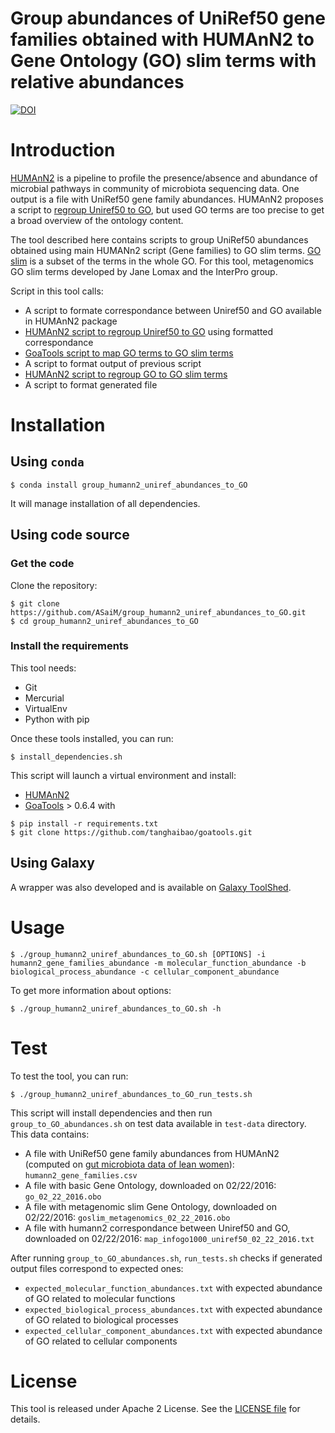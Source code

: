 Group abundances of UniRef50 gene families obtained with HUMAnN2 to Gene Ontology (GO) slim terms with relative abundances
==========================================================================================================================

[![DOI](https://zenodo.org/badge/doi/10.5281/zenodo.49952.svg)](http://dx.doi.org/10.5281/zenodo.49952)

# Introduction

[HUMAnN2](http://huttenhower.sph.harvard.edu/humann2) is a pipeline to profile
the presence/absence and abundance of microbial pathways in community of microbiota
sequencing data. One output is a file with UniRef50 gene family abundances. 
HUMAnN2 proposes a script to [regroup Uniref50 to GO](http://huttenhower.sph.harvard.edu/humann2/manual#markdown-header-5-regroup-table-features), 
but used GO terms are too precise to get a broad overview of the ontology content.

The tool described here contains scripts to group UniRef50 abundances obtained 
using main HUMANn2 script (Gene families) to GO slim terms. [GO slim](http://geneontology.org/page/go-slim-and-subset-guide)
is a subset of the terms in the whole GO. For this tool, metagenomics GO slim terms
developed by Jane Lomax and the InterPro group.

Script in this tool calls:

- A script to formate correspondance between Uniref50 and GO available in HUMAnN2
package
- [HUMAnN2 script to regroup Uniref50 to GO](http://huttenhower.sph.harvard.edu/humann2/manual#markdown-header-5-regroup-table-features)
using formatted correspondance
- [GoaTools script to map GO terms to GO slim terms](https://github.com/tanghaibao/goatools)
- A script to format output of previous script
- [HUMAnN2 script to regroup GO to GO slim terms](http://huttenhower.sph.harvard.edu/humann2/manual#markdown-header-5-regroup-table-features)
- A script to format generated file

# Installation

## Using `conda`

```
$ conda install group_humann2_uniref_abundances_to_GO
```

It will manage installation of all dependencies.

## Using code source

### Get the code

Clone the repository:

```
$ git clone https://github.com/ASaiM/group_humann2_uniref_abundances_to_GO.git
$ cd group_humann2_uniref_abundances_to_GO
```

### Install the requirements

This tool needs:

- Git
- Mercurial
- VirtualEnv
- Python with pip

Once these tools installed, you can run:

```
$ install_dependencies.sh
```

This script will launch a virtual environment and install:

- [HUMAnN2](http://huttenhower.sph.harvard.edu/humann2/manual#markdown-header-initial-installation)
- [GoaTools](https://github.com/tanghaibao/goatools) > 0.6.4 with

```
$ pip install -r requirements.txt
$ git clone https://github.com/tanghaibao/goatools.git
```

## Using Galaxy

A wrapper was also developed and is available on [Galaxy ToolShed](https://toolshed.g2.bx.psu.edu/).

# Usage 

```
$ ./group_humann2_uniref_abundances_to_GO.sh [OPTIONS] -i humann2_gene_families_abundance -m molecular_function_abundance -b biological_process_abundance -c cellular_component_abundance
```

To get more information about options:

```
$ ./group_humann2_uniref_abundances_to_GO.sh -h
```

# Test

To test the tool, you can run:

```
$ ./group_humann2_uniref_abundances_to_GO_run_tests.sh
```

This script will install dependencies and then run `group_to_GO_abundances.sh` on test data available in `test-data` directory. This data contains:

- A file with UniRef50 gene family abundances from HUMAnN2 (computed on [gut microbiota data of lean women](https://www.ebi.ac.uk/metagenomics/projects/SRP000319/samples/SRS000998/runs/SRR029687/results/versions/1.0)): `humann2_gene_families.csv`
- A file with basic Gene Ontology, downloaded on 02/22/2016: `go_02_22_2016.obo`
- A file with metagenomic slim Gene Ontology, downloaded on 02/22/2016: `goslim_metagenomics_02_22_2016.obo`
- A file with humann2 correspondance between Uniref50 and GO, downloaded on 02/22/2016: `map_infogo1000_uniref50_02_22_2016.txt`

After running `group_to_GO_abundances.sh`, `run_tests.sh` checks if generated output files correspond to expected ones:

- `expected_molecular_function_abundances.txt` with expected abundance of GO related to molecular functions
- `expected_biological_process_abundances.txt` with expected abundance of GO related to biological processes
- `expected_cellular_component_abundances.txt` with expected abundance of GO related to cellular components

# License 

This tool is released under Apache 2 License. See the [LICENSE file](https://raw.githubusercontent.com/ASaiM/group_humann2_uniref_abundances_to_GO/master/LICENSE)
for details.
